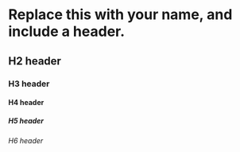 # Replace this with your name, and include a header.
## H2 header
### H3 header
#### H4 header
##### H5 header
###### H6 header

